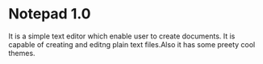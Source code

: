 # Notepad 1.0
It is a simple text editor which enable user to create documents. It is capable of creating and editng plain text files.Also it has some preety cool themes.
